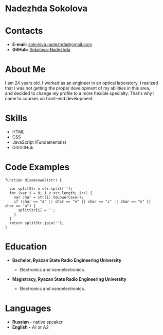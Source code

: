 # Nadezhda Sokolova

# Contacts

* __E-mail:__ sokolova.nadezhda@gmail.com
* __GitHub:__ [Sokolova-Nadezhda](https://github.com/Sokolova-Nadezhda)

# About Me

I am 24 years old. I worked as an engineer in an optical laboratory. I realized that I was not getting the proper development of my abilities in this area, and decided to change my profile to a more flexible specialty. That's why I came to courses on front-end development.

# Skills

* HTML
* CSS
* JavaScript (Fundamentals)
* Git/GitHub

# Code Examples

```
function disemvowel(str) {

  var splitStr = str.split('');
  for (var i = 0; i < str.length; i++) {
    var char = str[i].toLowerCase();
    if (char == "a" || char == "e" || char == "i" || char == "o" || char == "u") {
      splitStr[i] = '';
    }
  }
  return splitStr.join('');
}
```

# Education

* __Bachelor, Ryazan State Radio Engineering University__
  + Electronics and nanoelectronics.

* __Magistracy, Ryazan State Radio Engineering University__
  + Electronics and nanoelectronics.

# Languages

* __Russian__ - native speaker
* __English__ - A1 or A2